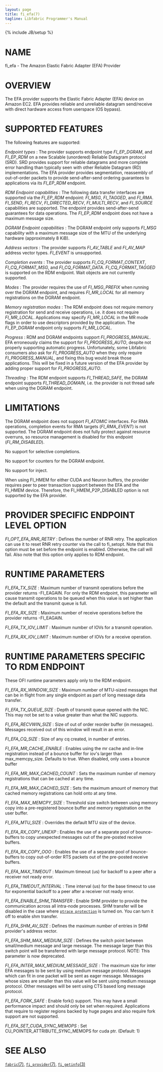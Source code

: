 ```yaml
---
layout: page
title: fi_efa(7)
tagline: Libfabric Programmer's Manual
---
```

{% include JB/setup %}

# NAME

fi_efa \- The Amazon Elastic Fabric Adapter (EFA) Provider

# OVERVIEW

The EFA provider supports the Elastic Fabric Adapter (EFA) device on
Amazon EC2.  EFA provides reliable and unreliable datagram send/receive
with direct hardware access from userspace (OS bypass).

# SUPPORTED FEATURES

The following features are supported:

*Endpoint types*
: The provider supports endpoint type *FI_EP_DGRAM*, and *FI_EP_RDM* on a new
  Scalable (unordered) Reliable Datagram protocol (SRD). SRD provides support
  for reliable datagrams and more complete error handling than typically seen
  with other Reliable Datagram (RD) implementations. The EFA provider provides
  segmentation, reassembly of out-of-order packets to provide send-after-send
  ordering guarantees to applications via its *FI_EP_RDM* endpoint.

*RDM Endpoint capabilities*
: The following data transfer interfaces are supported via the *FI_EP_RDM*
  endpoint: *FI_MSG*, *FI_TAGGED*, and *FI_RMA*. *FI_SEND*, *FI_RECV*,
  *FI_DIRECTED_RECV*, *FI_MULTI_RECV*, and *FI_SOURCE* capabilities are supported.
  The endpoint provides send-after-send guarantees for data operations. The
  *FI_EP_RDM* endpoint does not have a maximum message size.

*DGRAM Endpoint capabilities*
: The DGRAM endpoint only supports *FI_MSG* capability with a maximum
  message size of the MTU of the underlying hardware (approximately 8 KiB).

*Address vectors*
: The provider supports *FI_AV_TABLE* and *FI_AV_MAP* address vector types.
  *FI_EVENT* is unsupported.

*Completion events*
: The provider supports *FI_CQ_FORMAT_CONTEXT*, *FI_CQ_FORMAT_MSG*, and
  *FI_CQ_FORMAT_DATA*. *FI_CQ_FORMAT_TAGGED* is supported on the RDM
  endpoint. Wait objects are not currently supported.

*Modes*
: The provider requires the use of *FI_MSG_PREFIX* when running over
  the DGRAM endpoint, and requires *FI_MR_LOCAL* for all memory
  registrations on the DGRAM endpoint.

*Memory registration modes*
: The RDM endpoint does not require memory registration for send and receive
  operations, i.e. it does not require *FI_MR_LOCAL*. Applications may specify
  *FI_MR_LOCAL* in the MR mode flags in order to use descriptors provided by the
  application. The *FI_EP_DGRAM* endpoint only supports *FI_MR_LOCAL*.

*Progress*
: RDM and DGRAM endpoints support *FI_PROGRESS_MANUAL*.
  EFA erroneously claims the support for *FI_PROGRESS_AUTO*, despite not properly
  supporting automatic progress. Unfortunately, some Libfabric consumers also ask
  for *FI_PROGRESS_AUTO* when they only require *FI_PROGRESS_MANUAL*, and fixing
  this bug would break those applications. This will be fixed in a future version
  of the EFA provider by adding proper support for *FI_PROGRESS_AUTO*.

*Threading*
: The RDM endpoint supports *FI_THREAD_SAFE*, the DGRAM endpoint supports
  *FI_THREAD_DOMAIN*, i.e. the provider is not thread safe when using the DGRAM
  endpoint.

# LIMITATIONS

The DGRAM endpoint does not support *FI_ATOMIC* interfaces. For RMA operations,
completion events for RMA targets (*FI_RMA_EVENT*) is not supported. The DGRAM
endpoint does not fully protect against resource overruns, so resource
management is disabled for this endpoint (*FI_RM_DISABLED*).

No support for selective completions.

No support for counters for the DGRAM endpoint.

No support for inject.

When using FI_HMEM for either CUDA and Neuron buffers, the provider requires
peer to peer transaction support between the EFA and the FI_HMEM device.
Therefore, the FI_HMEM_P2P_DISABLED option is not supported by the EFA
provider.

# PROVIDER SPECIFIC ENDPOINT LEVEL OPTION

*FI_OPT_EFA_RNR_RETRY*
: Defines the number of RNR retry. The application can use it to reset RNR retry
  counter via the call to fi_setopt. Note that this option must be set before
  the endpoint is enabled. Otherwise, the call will fail. Also note that this
  option only applies to RDM endpoint.

# RUNTIME PARAMETERS

*FI_EFA_TX_SIZE*
: Maximum number of transmit operations before the provider returns -FI_EAGAIN.
  For only the RDM endpoint, this parameter will cause transmit operations to
  be queued when this value is set higher than the default and the transmit queue
  is full.

*FI_EFA_RX_SIZE*
: Maximum number of receive operations before the provider returns -FI_EAGAIN.

*FI_EFA_TX_IOV_LIMIT*
: Maximum number of IOVs for a transmit operation.

*FI_EFA_RX_IOV_LIMIT*
: Maximum number of IOVs for a receive operation.

# RUNTIME PARAMETERS SPECIFIC TO RDM ENDPOINT

These OFI runtime parameters apply only to the RDM endpoint.

*FI_EFA_RX_WINDOW_SIZE*
: Maximum number of MTU-sized messages that can be in flight from any
  single endpoint as part of long message data transfer.

*FI_EFA_TX_QUEUE_SIZE*
: Depth of transmit queue opened with the NIC. This may not be set to a value
  greater than what the NIC supports.

*FI_EFA_RECVWIN_SIZE*
: Size of out of order reorder buffer (in messages).  Messages
  received out of this window will result in an error.

*FI_EFA_CQ_SIZE*
: Size of any cq created, in number of entries.

*FI_EFA_MR_CACHE_ENABLE*
: Enables using the mr cache and in-line registration instead of a bounce
  buffer for iov's larger than max_memcpy_size. Defaults to true. When
  disabled, only uses a bounce buffer

*FI_EFA_MR_MAX_CACHED_COUNT*
: Sets the maximum number of memory registrations that can be cached at
  any time.

*FI_EFA_MR_MAX_CACHED_SIZE*
: Sets the maximum amount of memory that cached memory registrations can
  hold onto at any time.

*FI_EFA_MAX_MEMCPY_SIZE*
: Threshold size switch between using memory copy into a pre-registered
  bounce buffer and memory registration on the user buffer.

*FI_EFA_MTU_SIZE*
: Overrides the default MTU size of the device.

*FI_EFA_RX_COPY_UNEXP*
: Enables the use of a separate pool of bounce-buffers to copy unexpected
  messages out of the pre-posted receive buffers.

*FI_EFA_RX_COPY_OOO*
: Enables the use of a separate pool of bounce-buffers to copy out-of-order RTS
  packets out of the pre-posted receive buffers.

*FI_EFA_MAX_TIMEOUT*
: Maximum timeout (us) for backoff to a peer after a receiver not ready error.

*FI_EFA_TIMEOUT_INTERVAL*
: Time interval (us) for the base timeout to use for exponential backoff
  to a peer after a receiver not ready error.

*FI_EFA_ENABLE_SHM_TRANSFER*
: Enable SHM provider to provide the communication across all intra-node processes.
  SHM transfer will be disabled in the case where
  [`ptrace protection`](https://wiki.ubuntu.com/SecurityTeam/Roadmap/KernelHardening#ptrace_Protection)
  is turned on. You can turn it off to enable shm transfer.

*FI_EFA_SHM_AV_SIZE*
: Defines the maximum number of entries in SHM provider's address vector.

*FI_EFA_SHM_MAX_MEDIUM_SIZE*
: Defines the switch point between small/medium message and large message. The message
  larger than this switch point will be transferred with large message protocol.
  NOTE: This parameter is now deprecated.

*FI_EFA_INTER_MAX_MEDIUM_MESSAGE_SIZE*
: The maximum size for inter EFA messages to be sent by using medium message protocol. Messages which can fit in one packet will be sent as eager message. Messages whose sizes are smaller than this value will be sent using medium message protocol. Other messages will be sent using CTS based long message protocol.

*FI_EFA_FORK_SAFE*
: Enable fork() support. This may have a small performance impact and should only be set when required. Applications that require to register regions backed by huge pages and also require fork support are not supported.

*FI_EFA_SET_CUDA_SYNC_MEMOPS*
: Set CU_POINTER_ATTRIBUTE_SYNC_MEMOPS for cuda ptr. (Default: 1)

# SEE ALSO

[`fabric`(7)](fabric.7.html),
[`fi_provider`(7)](fi_provider.7.html),
[`fi_getinfo`(3)](fi_getinfo.3.html)
